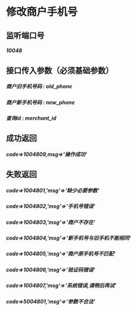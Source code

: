 # 修改商户手机号
## 监听端口号
##### *10048*
## 接口传入参数（必须基础参数）
##### **商户旧手机号码** : *old_phone*
##### **商户新手机号码** : *new_phone*
##### **查询id** : *merchant_id*

 
## 成功返回
##### **code=>1004809,msg=>'操作成功'**
## 失败返回
##### **code=>1004801,'msg'=>'缺少必要参数'**
##### **code=>1004802,'msg'=>'手机号错误'**
##### **code=>1004803,'msg'=>'商户不存在'**
##### **code=>1004804,'msg'=>'新手机号与旧手机不能相同'**
##### **code=>1004805,'msg'=>'商户原手机号不匹配'**
##### **code=>1004806,'msg'=>'验证码错误'**
##### **code=>1004807,'msg'=>'系统错误,请稍后再试'**
##### **code=>5004801,'msg'=>'参数不合法'**
